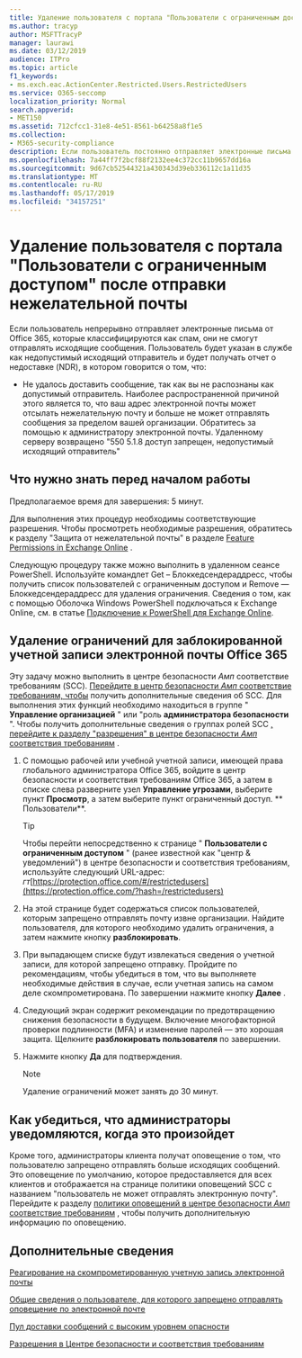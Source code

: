 ```yaml
---
title: Удаление пользователя с портала "Пользователи с ограниченным доступом" после отправки нежелательной почты
ms.author: tracyp
author: MSFTTracyP
manager: laurawi
ms.date: 03/12/2019
audience: ITPro
ms.topic: article
f1_keywords:
- ms.exch.eac.ActionCenter.Restricted.Users.RestrictedUsers
ms.service: O365-seccomp
localization_priority: Normal
search.appverid:
- MET150
ms.assetid: 712cfcc1-31e8-4e51-8561-b64258a8f1e5
ms.collection:
- M365-security-compliance
description: Если пользователь постоянно отправляет электронные письма от Office 365, которые классифицируются как спам, они не смогут отправлять сообщения.
ms.openlocfilehash: 7a44ff7f2bcf88f2132ee4c372cc11b9657dd16a
ms.sourcegitcommit: 9d67cb52544321a430343d39eb336112c1a11d35
ms.translationtype: MT
ms.contentlocale: ru-RU
ms.lasthandoff: 05/17/2019
ms.locfileid: "34157251"
---
```

# <a name="removing-a-user-from-the-restricted-users-portal-after-sending-spam-email"></a>Удаление пользователя с портала "Пользователи с ограниченным доступом" после отправки нежелательной почты

Если пользователь непрерывно отправляет электронные письма от Office 365, которые классифицируются как спам, они не смогут отправлять исходящие сообщения. Пользователь будет указан в службе как недопустимый исходящий отправитель и будет получать отчет о недоставке (NDR), в котором говорится о том, что:

- Не удалось доставить сообщение, так как вы не распознаны как допустимый отправитель. Наиболее распространенной причиной этого является то, что ваш адрес электронной почты может отсылать нежелательную почту и больше не может отправлять сообщения за пределом вашей организации. Обратитесь за помощью к администратору электронной почты. Удаленному серверу возвращено "550 5.1.8 доступ запрещен, недопустимый исходящий отправитель"

## <a name="what-do-you-need-to-know-before-you-begin"></a>Что нужно знать перед началом работы
<a name="sectionSection0"> </a>

Предполагаемое время для завершения: 5 минут.
  
Для выполнения этих процедур необходимы соответствующие разрешения. Чтобы просмотреть необходимые разрешения, обратитесь к разделу "Защита от нежелательной почты" в разделе [Feature Permissions in Exchange Online](http://technet.microsoft.com/library/15073ce1-0917-403b-8839-02a2ebc96e16.aspx) .

Следующую процедуру также можно выполнить в удаленном сеансе PowerShell. Используйте командлет Get – Блоккедсендераддресс, чтобы получить список пользователей с ограниченным доступом и Remove — Блоккедсендераддресс для удаления ограничения. Сведения о том, как с помощью Оболочка Windows PowerShell подключаться к Exchange Online, см. в статье [Подключение к PowerShell для Exchange Online](https://go.microsoft.com/fwlink/p/?linkid=396554).

## <a name="remove-restrictions-for-a-blocked-office-365-email-account"></a>Удаление ограничений для заблокированной учетной записи электронной почты Office 365

Эту задачу можно выполнить в центре безопасности _Амп_ соответствие требованиям (SCC). [Перейдите в центр безопасности _Амп_ соответствие требованиям, чтобы](go-to-the-securitycompliance-center.md) получить дополнительные сведения об SCC. Для выполнения этих функций необходимо находиться в группе " **Управление организацией** " или "роль **администратора безопасности** ". Чтобы получить дополнительные сведения о группах ролей SCC [, перейдите к разделу "разрешения" в центре безопасности _Амп_ соответствия требованиям](permissions-in-the-security-and-compliance-center.md) .

1. С помощью рабочей или учебной учетной записи, имеющей права глобального администратора Office 365, войдите в центр безопасности и соответствия требованиям Office 365, а затем в списке слева разверните узел **Управление угрозами**, выберите пункт **Просмотр**, а затем выберите пункт ограниченный доступ. ** Пользователи**.
    
    > [!TIP]
    > Чтобы перейти непосредственно к странице " **Пользователи с ограниченным доступом** " (ранее известной как "центр &amp; уведомлений") в центре безопасности и соответствия требованиям, используйте следующий URL-адрес: _гт_[https://protection.office.com/#/restrictedusers](https://protection.office.com/?hash=/restrictedusers)

2. На этой странице будет содержаться список пользователей, которым запрещено отправлять почту извне организации.  Найдите пользователя, для которого необходимо удалить ограничения, а затем нажмите кнопку **разблокировать**.

3. При выпадающем списке будут извлекаться сведения о учетной записи, для которой запрещено отправку. Пройдите по рекомендациям, чтобы убедиться в том, что вы выполняете необходимые действия в случае, если учетная запись на самом деле скомпрометирована. По завершении нажмите кнопку **Далее** .

4. Следующий экран содержит рекомендации по предотвращению снижения безопасности в будущем. Включение многофакторной проверки подлинности (MFA) и изменение паролей — это хорошая защита. Щелкните **разблокировать пользователя** по завершении.

5. Нажмите кнопку **Да** для подтверждения.

    > [!NOTE]
    > Удаление ограничений может занять до 30 минут. 

## <a name="making-sure-admins-are-alerted-when-this-happens"></a>Как убедиться, что администраторы уведомляются, когда это произойдет

Кроме того, администраторы клиента получат оповещение о том, что пользователю запрещено отправлять больше исходящих сообщений. Это оповещение по умолчанию, которое предоставляется для всех клиентов и отображается на странице политики оповещений SCC с названием "пользователь не может отправлять электронную почту". Перейдите к разделу [политики оповещений в центре безопасности _Амп_ соответствие требованиям](https://docs.microsoft.com/en-us/office365/securitycompliance/alert-policies) , чтобы получить дополнительную информацию по оповещению.

## <a name="for-more-information"></a>Дополнительные сведения

[Реагирование на скомпрометированную учетную запись электронной почты](responding-to-a-compromised-email-account.md)

[Общие сведения о пользователе, для которого запрещено отправлять оповещение по электронной почте](https://docs.microsoft.com/en-us/office365/securitycompliance/alert-policies)

[Пул доставки сообщений с высоким уровнем опасности](high-risk-delivery-pool-for-outbound-messages.md)

[Разрешения в Центре безопасности и соответствия требованиям](permissions-in-the-security-and-compliance-center.md)
